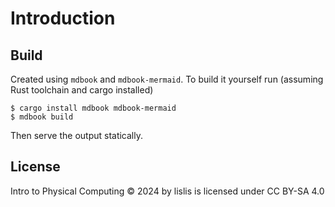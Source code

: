 # Introduction

## Build

Created using `mdbook` and `mdbook-mermaid`. To build it yourself run (assuming Rust toolchain and cargo installed)

``` shell
$ cargo install mdbook mdbook-mermaid
$ mdbook build
```
Then serve the output statically.

## License

Intro to Physical Computing © 2024 by lislis is licensed under CC BY-SA 4.0
